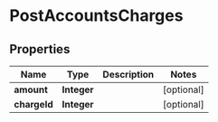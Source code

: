 

# PostAccountsCharges


## Properties

| Name | Type | Description | Notes |
|------------ | ------------- | ------------- | -------------|
|**amount** | **Integer** |  |  [optional] |
|**chargeId** | **Integer** |  |  [optional] |



